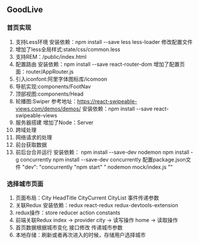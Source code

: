 ## GoodLive

### 首页实现
1. 支持Less环境
    安装依赖：npm install --save less less-loader
    修改配置文件
2. 增加了less全局样式:state/css/common.less
3. 支持REM：/public/index.html
4. 配置路由
    安装依赖：npm install --save react-router-dom
    增加了配置页面：router/AppRouter.js
5. 引入iconfont:阿里字体图标库/icomoon
6. 导航实现:components/FootNav
7. 顶部视图:components/Head
8. 轮播图:Swiper
    参考地址：https://react-swipeable-views.com/demos/demos/
    安装依赖：npm install --save react-swipeable-views
9. 服务器搭建
    增加了Node：Server
10. 跨域处理
11. 网络请求的处理
12. 前台获取数据
13. 前后台合并运行
    安装依赖：
        npm install --save-dev nodemon
        npm install -g concurrently
        npm install --save-dev concurrently
    配置package.json文件
    "dev": "concurrently \"npm start\" \" nodemon mock/index.js \""

### 选择城市页面
1. 页面布局：City  HeadTitle   CityCurrent   CityList
    事件传递参数
2. 关联Redux
    安装依赖：redux react-redux redux-devtools-extension
3. redux操作：store  reducer  action constants
4. 前端关联Redux
    index -> provider  city -> 读写操作   home -> 读取操作
5. 首页数据根据城市变化 接口修改  传递城市参数
6. 本地存储：刷新或者再次进入的时候，存储用户选择城市